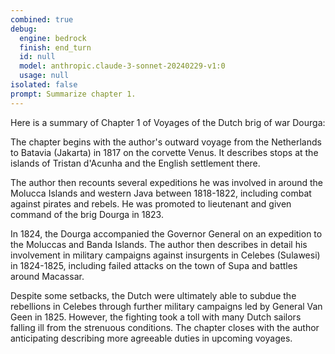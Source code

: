 ```yaml
---
combined: true
debug:
  engine: bedrock
  finish: end_turn
  id: null
  model: anthropic.claude-3-sonnet-20240229-v1:0
  usage: null
isolated: false
prompt: Summarize chapter 1.
---
```

Here is a summary of Chapter 1 of Voyages of the Dutch brig of war Dourga:

The chapter begins with the author's outward voyage from the Netherlands to Batavia (Jakarta) in 1817 on the corvette Venus. It describes stops at the islands of Tristan d'Acunha and the English settlement there. 

The author then recounts several expeditions he was involved in around the Molucca Islands and western Java between 1818-1822, including combat against pirates and rebels. He was promoted to lieutenant and given command of the brig Dourga in 1823.

In 1824, the Dourga accompanied the Governor General on an expedition to the Moluccas and Banda Islands. The author then describes in detail his involvement in military campaigns against insurgents in Celebes (Sulawesi) in 1824-1825, including failed attacks on the town of Supa and battles around Macassar. 

Despite some setbacks, the Dutch were ultimately able to subdue the rebellions in Celebes through further military campaigns led by General Van Geen in 1825. However, the fighting took a toll with many Dutch sailors falling ill from the strenuous conditions. The chapter closes with the author anticipating describing more agreeable duties in upcoming voyages.